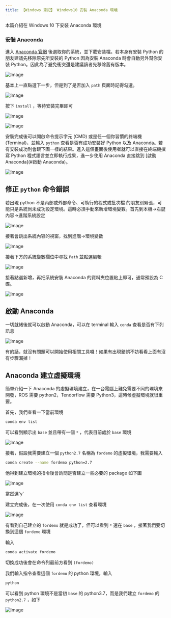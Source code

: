 ```yaml
---
title: 【Windows 筆記】 Windows10 安裝 Anaconda 環境
---
```

本篇介紹在 Windows 10 下安裝 Anaconda 環境

### 安裝 Anaconda

進入 [Anaconda 官網](https://github.com/andy6804tw/machine-learning/blob/master/0-introduction) 後選取你的系統，並下載安裝檔。若本身有安裝 Python 的朋友建議先移除原先所安裝的 Python 因為安裝 Anaconda 時會自動另外幫你安裝 Python。因此為了避免衝突還是建議讀者先移除舊有版本。

![Image](https://i.imgur.com/J3Yb1kv.png)

基本上一直點選下一步，但是到了是否加入 `path` 頁面時記得勾選。

![Image](https://i.imgur.com/xsqGWSq.png)

按下 `install` ，等待安裝完畢即可

![Image](https://i.imgur.com/GdUJOcM.png)

![Image](https://i.imgur.com/vTOrXd9.png)

安裝完成後可以開啟命令提示字元 (CMD) 或是任一個你習慣的終端機 (Terminal)，並輸入 `python` 查看是否有成功安裝好 Python 以及 Anaconda。若有安裝成功則會跟下圖一樣的結果。進入這個畫面後使用者就可以直接在終端機撰寫 Python 程式語言並立即執行成果，進一步使用 Anaconda 直接跳到 [啟動 Anaconda](#啟動 Anaconda)。

![Image](https://i.imgur.com/Y86qfaY.png)

## 修正 `python` 命令錯誤

若出現 python 不是內部或外部命令、可執行的程式或批次檔 的朋友別緊張，可能只是系統尚未成功設定環境。這時必須手動來新增環境變數。首先到本機->右鍵內容->進階系統設定

![Image](https://i.imgur.com/MpN5cdn.png)

接著會跳出系統內容的視窗，找到進階->環境變數

![Image](https://i.imgur.com/4rS3uax.png)

接著下方的系統變數欄位中尋找 `Path` 並點選編輯

![Image](https://i.imgur.com/RQk4RCq.png)

接著點選新增，再把系統安裝 Anaconda 的資料夾位置貼上即可，通常預設為 C 碟。

![Image](https://i.imgur.com/ASFMXg4.png)

## 啟動 Anaconda

一切就緒後就可以啟動 Anaconda，可以在 terminal 輸入 `conda` 查看是否有下列訊息

![Image](https://i.imgur.com/Udn6ZVY.png)

有的話，就沒有問題可以開始使用相關工具囉！如果有出現錯誤不妨看看上面有沒有步驟漏掉！

## Anaconda 建立虛擬環境

簡單介紹一下 Anaconda 的虛擬環境建立，在一台電腦上難免需要不同的環境來開發，ROS 需要 python2，Tendorflow 需要 Python3，這時候虛擬環境就很重要。

首先，我們查看一下當前環境

``` bash
conda env list
```

可以看到顯示出 `base` 並且帶有一個 `*` ，代表目前處於 `base` 環境

![Image](https://i.imgur.com/Aunxw2d.png)

接著，假設我需要建立一個 `python2.7` 名稱為 `fordemo` 的虛擬環境，我需要輸入

``` bash
conda create --name fordemo python=2.7
```

他得到建立環境的指令後會詢問是否建立一些必要的 package 如下圖

![Image](https://i.imgur.com/gtrNJoI.png)

當然選'y'

建立完成後，在一次使用 `conda env list` 查看環境

![Image](https://i.imgur.com/dJj4H26.png)

有看到自己建立的 `fordemo` 就是成功了，但可以看到 `*` 還在 `base` ，接著我們要切換到這個 `fordemo` 環境

輸入

``` bash
conda activate fordemo
```

切換成功後會在命令列最前方看到 `(fordemo)`

我們輸入指令查看這個 `fordemo` 的 python 環境，輸入

``` bash
python
```

可以看到 python 環境不是當初 `base` 的 python3.7，而是我們建立 `fordemo` 的 `python2.7` ，如下

![Image](https://i.imgur.com/gVC45qG.png)
